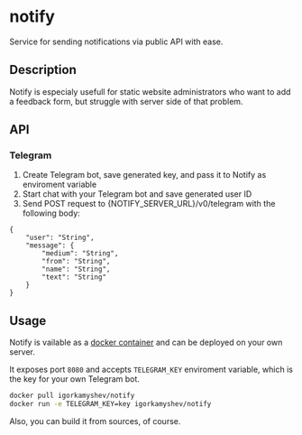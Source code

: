 # notify
Service for sending notifications via public API with ease.

## Description
Notify is especialy usefull for static website administrators who want to add a feedback form, but struggle with server side of that problem.

## API
### Telegram

1. Create Telegram bot, save generated key, and pass it to Notify as enviroment variable
1. Start chat with your Telegram bot and save generated user ID
2. Send POST request to {NOTIFY_SERVER_URL}/v0/telegram with the following body:
```
{
    "user": "String",
    "message": {
        "medium": "String",
        "from": "String",
        "name": "String",
        "text": "String"
    }
}
```

## Usage
Notify is vailable as a [docker container](https://hub.docker.com/r/igorkamyshev/notify/) and can be deployed on your own server.

It exposes port ```8080``` and accepts ```TELEGRAM_KEY``` enviroment variable,  which is the key for your own Telegram bot.


```sh
docker pull igorkamyshev/notify
docker run -e TELEGRAM_KEY=key igorkamyshev/notify
```

Also, you can build it from sources, of course.
